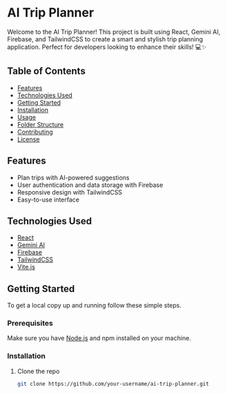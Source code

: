 # AI Trip Planner

Welcome to the AI Trip Planner! This project is built using React, Gemini AI, Firebase, and TailwindCSS to create a smart and stylish trip planning application. Perfect for developers looking to enhance their skills! 💻✨

## Table of Contents

- [Features](#features)
- [Technologies Used](#technologies-used)
- [Getting Started](#getting-started)
- [Installation](#installation)
- [Usage](#usage)
- [Folder Structure](#folder-structure)
- [Contributing](#contributing)
- [License](#license)

## Features

- Plan trips with AI-powered suggestions
- User authentication and data storage with Firebase
- Responsive design with TailwindCSS
- Easy-to-use interface

## Technologies Used

- [React](https://reactjs.org/)
- [Gemini AI](https://gemini.ai/)
- [Firebase](https://firebase.google.com/)
- [TailwindCSS](https://tailwindcss.com/)
- [Vite.js](https://vitejs.dev/)

## Getting Started

To get a local copy up and running follow these simple steps.

### Prerequisites

Make sure you have [Node.js](https://nodejs.org/) and npm installed on your machine.

### Installation

1. Clone the repo
   ```sh
   git clone https://github.com/your-username/ai-trip-planner.git



